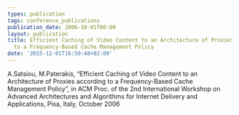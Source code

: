 ```yaml
---
types: publication
tags: conference_publications
publication_date: 2006-10-01T00:00
layout: publication
title: Efficient Caching of Video Content to an Architecture of Proxies according
  to a Frequency-Based Cache Management Policy
date: '2015-12-01T16:50:48+02:00'
---
```

<p>A.Satsiou, M.Paterakis, “Efficient Caching of Video Content to an Architecture of Proxies according to a Frequency-Based Cache Management Policy”, in ACM Proc. of the 2nd International Workshop on Advanced Architectures and Algorithms for Internet Delivery and Applications, Pisa, Italy, October 2006</p>
